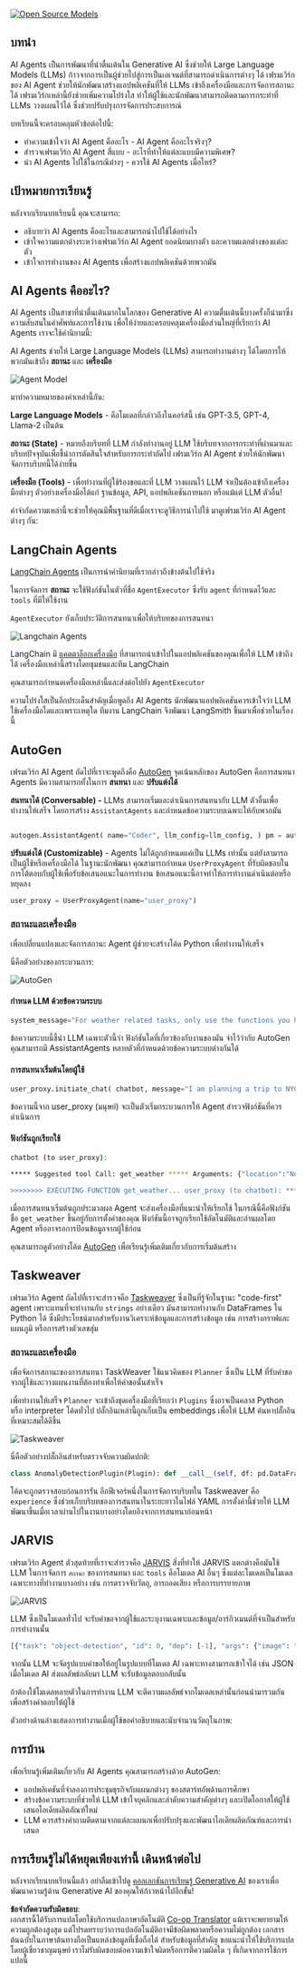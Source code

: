 <!--
CO_OP_TRANSLATOR_METADATA:
{
  "original_hash": "11f03c81f190d9cbafd0f977dcbede6c",
  "translation_date": "2025-07-09T17:25:52+00:00",
  "source_file": "17-ai-agents/README.md",
  "language_code": "th"
}
-->
[![Open Source Models](../../../translated_images/17-lesson-banner.a5b918fb0920e4e6d8d391a100f5cb1d5929f4c2752c937d40392905dec82592.th.png)](https://aka.ms/gen-ai-lesson17-gh?WT.mc_id=academic-105485-koreyst)

## บทนำ

AI Agents เป็นการพัฒนาที่น่าตื่นเต้นใน Generative AI ซึ่งช่วยให้ Large Language Models (LLMs) ก้าวจากการเป็นผู้ช่วยไปสู่การเป็นเอเจนต์ที่สามารถดำเนินการต่างๆ ได้ เฟรมเวิร์กของ AI Agent ช่วยให้นักพัฒนาสร้างแอปพลิเคชันที่ให้ LLMs เข้าถึงเครื่องมือและการจัดการสถานะได้ เฟรมเวิร์กเหล่านี้ยังช่วยเพิ่มความโปร่งใส ทำให้ผู้ใช้และนักพัฒนาสามารถติดตามการกระทำที่ LLMs วางแผนไว้ได้ ซึ่งช่วยปรับปรุงการจัดการประสบการณ์

บทเรียนนี้จะครอบคลุมหัวข้อต่อไปนี้:

- ทำความเข้าใจว่า AI Agent คืออะไร - AI Agent คืออะไรจริงๆ?
- สำรวจเฟรมเวิร์ก AI Agent สี่แบบ - อะไรที่ทำให้แต่ละแบบมีความพิเศษ?
- นำ AI Agents ไปใช้ในกรณีต่างๆ - ควรใช้ AI Agents เมื่อไหร่?

## เป้าหมายการเรียนรู้

หลังจากเรียนบทเรียนนี้ คุณจะสามารถ:

- อธิบายว่า AI Agents คืออะไรและสามารถนำไปใช้ได้อย่างไร
- เข้าใจความแตกต่างระหว่างเฟรมเวิร์ก AI Agent ยอดนิยมบางตัว และความแตกต่างของแต่ละตัว
- เข้าใจการทำงานของ AI Agents เพื่อสร้างแอปพลิเคชันด้วยพวกมัน

## AI Agents คืออะไร?

AI Agents เป็นสาขาที่น่าตื่นเต้นมากในโลกของ Generative AI ความตื่นเต้นนี้บางครั้งก็นำมาซึ่งความสับสนในคำศัพท์และการใช้งาน เพื่อให้ง่ายและครอบคลุมเครื่องมือส่วนใหญ่ที่เรียกว่า AI Agents เราจะใช้คำนิยามนี้:

AI Agents ช่วยให้ Large Language Models (LLMs) สามารถทำงานต่างๆ ได้โดยการให้พวกมันเข้าถึง **สถานะ** และ **เครื่องมือ**

![Agent Model](../../../translated_images/what-agent.21f2893bdfd01e6a7fd09b0416c2b15594d97f44bbb2ab5a1ff8bf643d2fcb3d.th.png)

มาทำความหมายของคำเหล่านี้กัน:

**Large Language Models** - คือโมเดลที่กล่าวถึงในคอร์สนี้ เช่น GPT-3.5, GPT-4, Llama-2 เป็นต้น

**สถานะ (State)** - หมายถึงบริบทที่ LLM กำลังทำงานอยู่ LLM ใช้บริบทจากการกระทำที่ผ่านมาและบริบทปัจจุบันเพื่อชี้นำการตัดสินใจสำหรับการกระทำถัดไป เฟรมเวิร์ก AI Agent ช่วยให้นักพัฒนาจัดการบริบทนี้ได้ง่ายขึ้น

**เครื่องมือ (Tools)** - เพื่อทำงานที่ผู้ใช้ร้องขอและที่ LLM วางแผนไว้ LLM จำเป็นต้องเข้าถึงเครื่องมือต่างๆ ตัวอย่างเครื่องมือได้แก่ ฐานข้อมูล, API, แอปพลิเคชันภายนอก หรือแม้แต่ LLM ตัวอื่น!

คำจำกัดความเหล่านี้จะช่วยให้คุณมีพื้นฐานที่ดีเมื่อเราจะดูวิธีการนำไปใช้ มาดูเฟรมเวิร์ก AI Agent ต่างๆ กัน:

## LangChain Agents

[LangChain Agents](https://python.langchain.com/docs/how_to/#agents?WT.mc_id=academic-105485-koreyst) เป็นการนำคำนิยามที่เรากล่าวถึงข้างต้นไปใช้จริง

ในการจัดการ **สถานะ** จะใช้ฟังก์ชันในตัวที่ชื่อ `AgentExecutor` ซึ่งรับ `agent` ที่กำหนดไว้และ `tools` ที่มีให้ใช้งาน

`AgentExecutor` ยังเก็บประวัติการสนทนาเพื่อให้บริบทของการสนทนา

![Langchain Agents](../../../translated_images/langchain-agents.edcc55b5d5c437169a2037211284154561183c58bcec6d4ac2f8a79046fac9af.th.png)

LangChain มี [แคตตาล็อกเครื่องมือ](https://integrations.langchain.com/tools?WT.mc_id=academic-105485-koreyst) ที่สามารถนำเข้าไปในแอปพลิเคชันของคุณเพื่อให้ LLM เข้าถึงได้ เครื่องมือเหล่านี้สร้างโดยชุมชนและทีม LangChain

คุณสามารถกำหนดเครื่องมือเหล่านี้และส่งต่อไปยัง `AgentExecutor`

ความโปร่งใสเป็นอีกประเด็นสำคัญเมื่อพูดถึง AI Agents นักพัฒนาแอปพลิเคชันควรเข้าใจว่า LLM ใช้เครื่องมือใดและเพราะเหตุใด ทีมงาน LangChain จึงพัฒนา LangSmith ขึ้นมาเพื่อช่วยในเรื่องนี้

## AutoGen

เฟรมเวิร์ก AI Agent ถัดไปที่เราจะพูดถึงคือ [AutoGen](https://microsoft.github.io/autogen/?WT.mc_id=academic-105485-koreyst) จุดเน้นหลักของ AutoGen คือการสนทนา Agents มีความสามารถทั้งในการ **สนทนา** และ **ปรับแต่งได้**

**สนทนาได้ (Conversable) -** LLMs สามารถเริ่มและดำเนินการสนทนากับ LLM ตัวอื่นเพื่อทำงานให้เสร็จ โดยการสร้าง `AssistantAgents` และกำหนดข้อความระบบเฉพาะให้กับพวกมัน

```python

autogen.AssistantAgent( name="Coder", llm_config=llm_config, ) pm = autogen.AssistantAgent( name="Product_manager", system_message="Creative in software product ideas.", llm_config=llm_config, )

```

**ปรับแต่งได้ (Customizable)** - Agents ไม่ได้ถูกกำหนดแค่เป็น LLMs เท่านั้น แต่ยังสามารถเป็นผู้ใช้หรือเครื่องมือได้ ในฐานะนักพัฒนา คุณสามารถกำหนด `UserProxyAgent` ที่รับผิดชอบในการโต้ตอบกับผู้ใช้เพื่อรับข้อเสนอแนะในการทำงาน ข้อเสนอแนะนี้อาจทำให้การทำงานดำเนินต่อหรือหยุดลง

```python
user_proxy = UserProxyAgent(name="user_proxy")
```

### สถานะและเครื่องมือ

เพื่อเปลี่ยนแปลงและจัดการสถานะ Agent ผู้ช่วยจะสร้างโค้ด Python เพื่อทำงานให้เสร็จ

นี่คือตัวอย่างของกระบวนการ:

![AutoGen](../../../translated_images/autogen.dee9a25a45fde584fedd84b812a6e31de5a6464687cdb66bb4f2cb7521391856.th.png)

#### กำหนด LLM ด้วยข้อความระบบ

```python
system_message="For weather related tasks, only use the functions you have been provided with. Reply TERMINATE when the task is done."
```

ข้อความระบบนี้ชี้นำ LLM เฉพาะตัวนี้ว่า ฟังก์ชันใดที่เกี่ยวข้องกับงานของมัน จำไว้ว่ากับ AutoGen คุณสามารถมี AssistantAgents หลายตัวที่กำหนดด้วยข้อความระบบต่างกันได้

#### การสนทนาเริ่มต้นโดยผู้ใช้

```python
user_proxy.initiate_chat( chatbot, message="I am planning a trip to NYC next week, can you help me pick out what to wear? ", )

```

ข้อความนี้จาก user_proxy (มนุษย์) จะเป็นตัวเริ่มกระบวนการให้ Agent สำรวจฟังก์ชันที่ควรดำเนินการ

#### ฟังก์ชันถูกเรียกใช้

```bash
chatbot (to user_proxy):

***** Suggested tool Call: get_weather ***** Arguments: {"location":"New York City, NY","time_periond:"7","temperature_unit":"Celsius"} ******************************************************** --------------------------------------------------------------------------------

>>>>>>>> EXECUTING FUNCTION get_weather... user_proxy (to chatbot): ***** Response from calling function "get_weather" ***** 112.22727272727272 EUR ****************************************************************

```

เมื่อการสนทนาเริ่มต้นถูกประมวลผล Agent จะส่งเครื่องมือที่แนะนำให้เรียกใช้ ในกรณีนี้คือฟังก์ชันชื่อ `get_weather` ขึ้นอยู่กับการตั้งค่าของคุณ ฟังก์ชันนี้อาจถูกเรียกใช้อัตโนมัติและอ่านผลโดย Agent หรืออาจรอการป้อนข้อมูลจากผู้ใช้ก่อน

คุณสามารถดูตัวอย่างโค้ด [AutoGen](https://microsoft.github.io/autogen/docs/Examples/?WT.mc_id=academic-105485-koreyst) เพื่อเรียนรู้เพิ่มเติมเกี่ยวกับการเริ่มต้นสร้าง

## Taskweaver

เฟรมเวิร์ก Agent ถัดไปที่เราจะสำรวจคือ [Taskweaver](https://microsoft.github.io/TaskWeaver/?WT.mc_id=academic-105485-koreyst) ซึ่งเป็นที่รู้จักในฐานะ "code-first" agent เพราะแทนที่จะทำงานกับ `strings` อย่างเดียว มันสามารถทำงานกับ DataFrames ใน Python ได้ ซึ่งมีประโยชน์มากสำหรับงานวิเคราะห์ข้อมูลและการสร้างข้อมูล เช่น การสร้างกราฟและแผนภูมิ หรือการสร้างตัวเลขสุ่ม

### สถานะและเครื่องมือ

เพื่อจัดการสถานะของการสนทนา TaskWeaver ใช้แนวคิดของ `Planner` ซึ่งเป็น LLM ที่รับคำขอจากผู้ใช้และวางแผนงานที่ต้องทำเพื่อให้คำขอนั้นสำเร็จ

เพื่อทำงานให้เสร็จ `Planner` จะเข้าถึงชุดเครื่องมือที่เรียกว่า `Plugins` ซึ่งอาจเป็นคลาส Python หรือ interpreter โค้ดทั่วไป ปลั๊กอินเหล่านี้ถูกเก็บเป็น embeddings เพื่อให้ LLM ค้นหาปลั๊กอินที่เหมาะสมได้ดีขึ้น

![Taskweaver](../../../translated_images/taskweaver.da8559999267715a95b7677cf9b7d7dd8420aee6f3c484ced1833f081988dcd5.th.png)

นี่คือตัวอย่างปลั๊กอินสำหรับตรวจจับความผิดปกติ:

```python
class AnomalyDetectionPlugin(Plugin): def __call__(self, df: pd.DataFrame, time_col_name: str, value_col_name: str):
```

โค้ดจะถูกตรวจสอบก่อนการรัน อีกฟีเจอร์หนึ่งในการจัดการบริบทใน Taskweaver คือ `experience` ซึ่งช่วยเก็บบริบทของการสนทนาในระยะยาวในไฟล์ YAML การตั้งค่านี้ช่วยให้ LLM พัฒนาขึ้นเมื่อเวลาผ่านไปในงานบางอย่างโดยอิงจากการสนทนาก่อนหน้า

## JARVIS

เฟรมเวิร์ก Agent ตัวสุดท้ายที่เราจะสำรวจคือ [JARVIS](https://github.com/microsoft/JARVIS?tab=readme-ov-file?WT.mc_id=academic-105485-koreyst) สิ่งที่ทำให้ JARVIS แตกต่างคือมันใช้ LLM ในการจัดการ `สถานะ` ของการสนทนา และ `tools` คือโมเดล AI อื่นๆ ซึ่งแต่ละโมเดลเป็นโมเดลเฉพาะทางที่ทำงานบางอย่าง เช่น การตรวจจับวัตถุ, การถอดเสียง หรือการบรรยายภาพ

![JARVIS](../../../translated_images/jarvis.762ddbadbd1a3a3364d4ca3db1a7a9c0d2180060c0f8da6f7bd5b5ea2a115aa7.th.png)

LLM ซึ่งเป็นโมเดลทั่วไป จะรับคำขอจากผู้ใช้และระบุงานเฉพาะและข้อมูล/อาร์กิวเมนต์ที่จำเป็นสำหรับการทำงานนั้น

```python
[{"task": "object-detection", "id": 0, "dep": [-1], "args": {"image": "e1.jpg" }}]
```

จากนั้น LLM จะจัดรูปแบบคำขอให้อยู่ในรูปแบบที่โมเดล AI เฉพาะทางสามารถเข้าใจได้ เช่น JSON เมื่อโมเดล AI ส่งผลลัพธ์กลับมา LLM จะรับข้อมูลตอบกลับนั้น

ถ้าต้องใช้โมเดลหลายตัวในการทำงาน LLM จะตีความผลลัพธ์จากโมเดลเหล่านั้นก่อนนำมารวมกันเพื่อสร้างคำตอบให้ผู้ใช้

ตัวอย่างด้านล่างแสดงการทำงานเมื่อผู้ใช้ขอคำอธิบายและนับจำนวนวัตถุในภาพ:

## การบ้าน

เพื่อเรียนรู้เพิ่มเติมเกี่ยวกับ AI Agents คุณสามารถสร้างด้วย AutoGen:

- แอปพลิเคชันที่จำลองการประชุมธุรกิจกับแผนกต่างๆ ของสตาร์ทอัพด้านการศึกษา
- สร้างข้อความระบบที่ช่วยให้ LLM เข้าใจบุคลิกและลำดับความสำคัญต่างๆ และเปิดโอกาสให้ผู้ใช้เสนอไอเดียผลิตภัณฑ์ใหม่
- LLM ควรสร้างคำถามติดตามจากแต่ละแผนกเพื่อปรับปรุงและพัฒนาไอเดียผลิตภัณฑ์และการนำเสนอ

## การเรียนรู้ไม่ได้หยุดเพียงเท่านี้ เดินหน้าต่อไป

หลังจากเรียนบทเรียนนี้แล้ว อย่าลืมเข้าไปดู [คอลเลกชันการเรียนรู้ Generative AI](https://aka.ms/genai-collection?WT.mc_id=academic-105485-koreyst) ของเราเพื่อพัฒนาความรู้ด้าน Generative AI ของคุณให้ก้าวหน้าไปอีกขั้น!

**ข้อจำกัดความรับผิดชอบ**:  
เอกสารนี้ได้รับการแปลโดยใช้บริการแปลภาษาอัตโนมัติ [Co-op Translator](https://github.com/Azure/co-op-translator) แม้เราจะพยายามให้ความถูกต้องสูงสุด แต่โปรดทราบว่าการแปลอัตโนมัติอาจมีข้อผิดพลาดหรือความไม่ถูกต้อง เอกสารต้นฉบับในภาษาต้นทางถือเป็นแหล่งข้อมูลที่เชื่อถือได้ สำหรับข้อมูลที่สำคัญ ขอแนะนำให้ใช้บริการแปลโดยผู้เชี่ยวชาญมนุษย์ เราไม่รับผิดชอบต่อความเข้าใจผิดหรือการตีความผิดใด ๆ ที่เกิดจากการใช้การแปลนี้